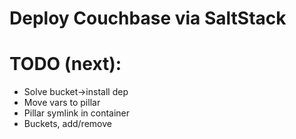 # Deploy Couchbase via SaltStack
# TODO (next):
* Solve bucket->install dep
* Move vars to pillar
* Pillar symlink in container
* Buckets, add/remove
